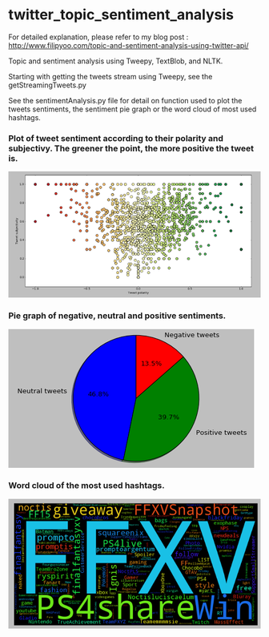 # twitter_topic_sentiment_analysis
For detailed explanation, please refer to my blog post :
http://www.filipyoo.com/topic-and-sentiment-analysis-using-twitter-api/

Topic and sentiment analysis using Tweepy, TextBlob, and NLTK.

Starting with getting the tweets stream using Tweepy, see the getStreamingTweets.py

See the sentimentAnalysis.py file for detail on function used to plot the tweets sentiments, the sentiment pie graph or the word cloud of most used hashtags.

### Plot of tweet sentiment according to their polarity and subjectivy. The greener the point, the more positive the tweet is. 
![alt tag](https://github.com/filipyoo/twitter_topic_sentiment_analysis/blob/master/ffxv_sentiment_plot.png)  


### Pie graph of negative, neutral and positive sentiments.
![alt tag](https://github.com/filipyoo/twitter_topic_sentiment_analysis/blob/master/pie_sentiment_graph.png)  

### Word cloud of the most used hashtags.
![alt tag](https://github.com/filipyoo/twitter_topic_sentiment_analysis/blob/master/ffxv_wordcloud_en.png)  


